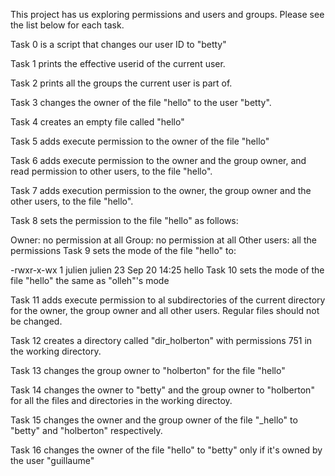 This project has us exploring permissions and users and groups. Please see the list below for each task.

Task 0 is a script that changes our user ID to "betty"

Task 1 prints the effective userid of the current user.

Task 2 prints all the groups the current user is part of.

Task 3 changes the owner of the file "hello" to the user "betty".

Task 4 creates an empty file called "hello"

Task 5 adds execute permission to the owner of the file "hello"

Task 6 adds execute permission to the owner and the group owner, and read permission to other users, to the file "hello".

Task 7 adds execution permission to the owner, the group owner and the other users, to the file "hello".

Task 8 sets the permission to the file "hello" as follows:

Owner: no permission at all
Group: no permission at all Other users: all the permissions
Task 9 sets the mode of the file "hello" to:

-rwxr-x-wx 1 julien julien 23 Sep 20 14:25 hello
Task 10 sets the mode of the file "hello" the same as "olleh"'s mode

Task 11 adds execute permission to al subdirectories of the current directory for the owner, the group owner and all other users. Regular files should not be changed.

Task 12 creates a directory called "dir_holberton" with permissions 751 in the working directory.

Task 13 changes the group owner to "holberton" for the file "hello"

Task 14 changes the owner to "betty" and the group owner to "holberton" for all the files and directories in the working directoy.

Task 15 changes the owner and the group owner of the file "_hello" to "betty" and "holberton" respectively.

Task 16 changes the owner of the file "hello" to "betty" only if it's owned by the user "guillaume"
